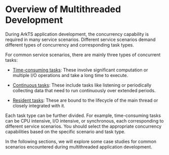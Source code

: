 # Overview of Multithreaded Development

During ArkTS application development, the concurrency capability is required in many service scenarios. Different service scenarios demand different types of concurrency and corresponding task types.

For common service scenarios, there are mainly three types of concurrent tasks:

- [Time-consuming tasks](time-consuming-task-overview.md): These involve significant computation or multiple I/O operations and take a long time to execute.
- [Continuous tasks](long-time-task-overview.md): These include tasks like listening or periodically collecting data that need to run continuously over extended periods.

- [Resident tasks](resident-task-overview.md): These are bound to the lifecycle of the main thread or closely integrated with it.


Each task type can be further divided. For example, time-consuming tasks can be CPU intensive, I/O intensive, or synchronous, each corresponding to different service scenarios. You should select the appropriate concurrency capabilities based on the specific scenario and task type.

In the following sections, we will explore some case studies for common scenarios encountered during multithreaded application development.
